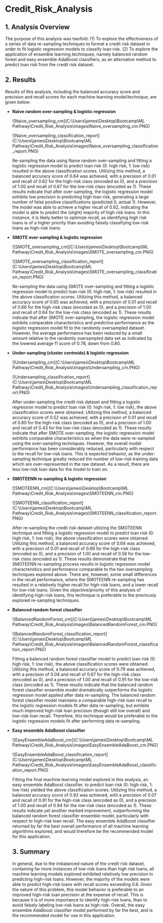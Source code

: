# Credit_Risk_Analysis



## 1. Analysis Overview

The purpose of this analysis was twofold: (1) To explore the effectiveness of a series of data re-sampling techniques to format a credit risk dataset in order to fit logistic regression models to classify loan risk. (2) To explore the application of ensemble learning techniques, namely balanced random forest and easy ensemble AdaBoost classifiers, as an alternative method to predict loan risk from the credit risk dataset. 



## 2. Results

Results of this analysis, including the balanced accuracy score and precision and recall scores for each machine learning model/technique, are given below:

* **Naive random over-sampling & logistic regression**

  ![Naive_oversampling_cm](C:\Users\james\Desktop\Bootcamp\ML Pathway\Credit_Risk_Analysis\images\Naive_oversampling_cm.PNG)

  ![Naive_oversampling_classification_report](C:\Users\james\Desktop\Bootcamp\ML Pathway\Credit_Risk_Analysis\images\Naive_oversampling_classification_report.PNG)

  Re-sampling the data using Naive random over-sampling and fitting a logistic regression model to predict loan risk (0: high risk, 1: low risk) resulted in the above classification scores. Utilizing this method, a balanced accuracy score of 0.64 was achieved, with a precision of 0.01 and recall of 0.62 for the high-risk class (encoded as 0), and a precision of 1.00 and recall of 0.67 for the low-risk class (encoded as 1). These results indicate that after over-sampling, the logistic regression model exhibits low precision in predicting high loan risk, generating a large number of false positive classifications (predicted 0, actual 1). However, the model was able to achieve a higher recall of 0.62, indicating the model is able to predict the (slight) majority of high risk loans. In this instance, it is likely better to optimize recall, as identifying high risk loans is of a higher priority than avoiding falsely classifying low-risk loans as high-risk loans.

  

* **SMOTE over-sampling & logistic regression**

  ![SMOTE_oversampling_cm](C:\Users\james\Desktop\Bootcamp\ML Pathway\Credit_Risk_Analysis\images\SMOTE_oversampling_cm.PNG)

  ![SMOTE_oversampling_classification_report](C:\Users\james\Desktop\Bootcamp\ML Pathway\Credit_Risk_Analysis\images\SMOTE_oversampling_classification_report.PNG)

  Re-sampling the data using SMOTE over-sampling and fitting a logistic regression model to predict loan risk (0: high risk, 1: low risk) resulted in the above classification scores. Utilizing this method, a balanced accuracy score of 0.65 was achieved, with a precision of 0.01 and recall of 0.66 for the high-risk class (encoded as 0), and a precision of 1.00 and recall of 0.64 for the low-risk class (encoded as 1). These results indicate that after SMOTE over-sampling, the logistic regression model exhibits comparable characteristics and predictive performance as the logistic regression model fit to the randomly oversampled dataset. However, the average performance has been reduced by a small amount relative to the randomly oversampled data set as indicated by the lowered average f1 score of 0.78, down from 0.80.

  

* **Under-sampling (cluster centroids) & logistic regression**

  ![Undersampling_cm](C:\Users\james\Desktop\Bootcamp\ML Pathway\Credit_Risk_Analysis\images\Undersampling_cm.PNG)

  ![Undersampling_classification_report](C:\Users\james\Desktop\Bootcamp\ML Pathway\Credit_Risk_Analysis\images\Undersampling_classification_report.PNG)

  After under-sampling the credit risk dataset and fitting a logistic regression model to predict loan risk (0: high risk, 1: low risk), the above classification scores were obtained. Utilizing this method, a balanced accuracy score of 0.52 was achieved, with a precision of 0.01 and recall of 0.60 for the high-risk class (encoded as 0), and a precision of 1.00 and recall of 0.43 for the low-risk class (encoded as 1). These results indicate that after SMOTE over-sampling, the logistic regression model exhibits comparable characteristics as when the data were re-sampled using the over-sampling techniques. However, the overall model performance has been considerably reduced, particularly with respect to the recall for low-risk loans. This is expected behavior, as the under-sampling technique greatly reduced the number of low-risk training data which are over-represented in the raw dataset. As a result, there are less low-risk loan data for the model to train on.

  

* **SMOTEENN re-sampling & logistic regression**

  ![SMOTEENN_cm](C:\Users\james\Desktop\Bootcamp\ML Pathway\Credit_Risk_Analysis\images\SMOTEENN_cm.PNG)

  ![SMOTEENN_classification_report](C:\Users\james\Desktop\Bootcamp\ML Pathway\Credit_Risk_Analysis\images\SMOTEENN_classification_report.PNG)

  After re-sampling the credit risk dataset utilizing the SMOTEENN technique and fitting a logistic regression model to predict loan risk (0: high risk, 1: low risk), the above classification scores were obtained. Utilizing this method, a balanced accuracy score of 0.64 was achieved, with a precision of 0.01 and recall of 0.69 for the high-risk class (encoded as 0), and a precision of 1.00 and recall of 0.58 for the low-risk class (encoded as 1). These results demonstrate that the SMOTEENN re-sampling process results in logistic regression model characteristics and performance comparable to the two oversampling techniques explored above. There are, however, some small differences in the recall performance, where the SMOTEENN re-sampling has resulted in a relatively higher recall for high-risk loans, and a lower recall for low-risk loans. Given the objective/priority of this analysis of identifying high-risk loans, this technique is preferable to the previously explored re-sampling techniques.

  

* **Balanced random forest classifier**

  ![BalancedRandomForest_cm](C:\Users\james\Desktop\Bootcamp\ML Pathway\Credit_Risk_Analysis\images\BalancedRandomForest_cm.PNG)

  ![BalancedRandomForest_classification_report](C:\Users\james\Desktop\Bootcamp\ML Pathway\Credit_Risk_Analysis\images\BalancedRandomForest_classification_report.PNG)

  Fitting a balanced random forest classifier model to predict loan risk (0: high risk, 1: low risk), the above classification scores were obtained. Utilizing this method, a balanced accuracy score of 0.79 was achieved, with a precision of 0.04 and recall of 0.67 for the high-risk class (encoded as 0), and a precision of 1.00 and recall of 0.91 for the low-risk class (encoded as 1). These results indicate that the balanced random forest classifier ensemble model dramatically outperforms the logistic regression model applied after data re-sampling. The balanced random forest classifier model maintains a comparable high-risk loan recall to the logistic regression models fit after data re-sampling, but exhibits much improved high-risk loan precision (though still low overall) and low-risk loan recall. Therefore, this technique would be preferable to the logistic regression models fit after performing data re-sampling.

  

* **Easy ensemble AdaBoost classifier**

  ![EasyEnsembleAdaBoost_cm](C:\Users\james\Desktop\Bootcamp\ML Pathway\Credit_Risk_Analysis\images\EasyEnsembleAdaBoost_cm.PNG)

  ![EasyEnsembleAdaBoost_classification_report](C:\Users\james\Desktop\Bootcamp\ML Pathway\Credit_Risk_Analysis\images\EasyEnsembleAdaBoost_classification_report.PNG)

  Fitting the final machine learning model explored in this analysis, an easy ensemble AdaBoost classifier, to predict loan risk (0: high risk, 1: low risk) yielded the above classification scores. Utilizing this method, a balanced accuracy score of 0.92 was achieved, with a precision of 0.07 and recall of 0.91 for the high-risk class (encoded as 0), and a precision of 1.00 and recall of 0.94 for the low-risk class (encoded as 1). These results indicate yet another marked improvement, outperforming the balanced random forest classifier ensemble model, particularly with respect to high-risk loan recall. The easy ensemble AdaBoost classifier returned by far the best overall performance of all machine learning algorithms explored, and would therefore be the recommended model for this application.

  

  ## 3. Summary

  In general, due to the imbalanced nature of the credit risk dataset, containing far more instances of low-risk loans than high risk loans, all machine learning models explored exhibited relatively low precision in predicting high-risk loans. However, the majority of the models were able to predict high-risk loans with recall scores exceeding 0.6. Given the nature of this problem, this model behavior is preferable to an improved high-risk loan precision at the expense of recall. This is because it is of more importance to identify high-risk loans, than to avoid falsely labeling low-risk loans as high-risk. Overall, the easy ensemble AdaBoost classifier model performed by far the best, and is the recommended model for use in this application.

